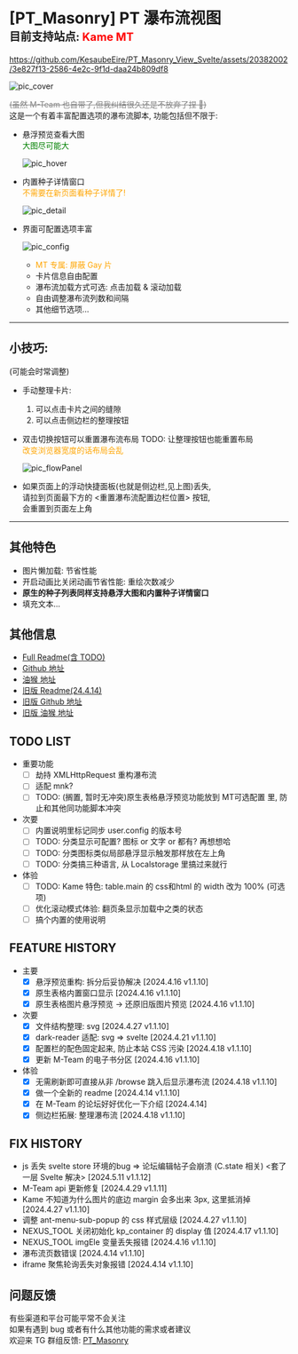 # [PT_Masonry] PT 瀑布流视图<br><span style="font-size:20px;">目前支持站点: </span><span style="font-size:20px;font-weight:700;color:red;"> Kame MT </span>

<!-- ./video.mp4 -->

<!-- https://github.com/KesaubeEire/PT_Masonry_View_Svelte/raw/newMT/readme/video.mp4 -->

https://github.com/KesaubeEire/PT_Masonry_View_Svelte/assets/20382002/3e827f13-2586-4e2c-9f1d-daa24b809df8

![pic_cover](https://raw.githubusercontent.com/KesaubeEire/PT_Masonry_View_Svelte/newMT/readme/pic_cover.png)

<s style="color:gray;">(虽然 M-Team 也自带了,但我纠结很久还是不放弃了捏 🤡)</s>  
这是一个有着丰富配置选项的瀑布流脚本, 功能包括但不限于:

- 悬浮预览查看大图
  <br>
  <span style="color:green;">大图尽可能大</span>

    ![pic_hover](https://raw.githubusercontent.com/KesaubeEire/PT_Masonry_View_Svelte/newMT/readme/pic_hover.png)

- 内置种子详情窗口
  <br>
  <span style="color:orange;">不需要在新页面看种子详情了!</span>

    ![pic_detail](https://raw.githubusercontent.com/KesaubeEire/PT_Masonry_View_Svelte/newMT/readme/pic_detail.png)

- 界面可配置选项丰富

    ![pic_config](https://raw.githubusercontent.com/KesaubeEire/PT_Masonry_View_Svelte/newMT/readme/pic_config.png)

  - <span style="color:orange;">MT 专属: 屏蔽 Gay 片</span>
  - 卡片信息自由配置
  - 瀑布流加载方式可选: 点击加载 & 滚动加载
  - 自由调整瀑布流列数和间隔
  - 其他细节选项...

---

## 小技巧:

(可能会时常调整)

<!-- TODO: 这里要调整 -->

- 手动整理卡片: 
  1. 可以点击卡片之间的缝隙  
  2. 可以点击侧边栏的整理按钮  
- 双击切换按钮可以重置瀑布流布局 TODO: 让整理按钮也能重置布局  
  <span style="color:orange;">改变浏览器宽度的话布局会乱</span>

    ![pic_flowPanel](https://raw.githubusercontent.com/KesaubeEire/PT_Masonry_View_Svelte/newMT/readme/pic_flowPanel.png)

- 如果页面上的浮动快捷面板(也就是侧边栏,见上图)丢失,   
  请拉到页面最下方的 <重置瀑布流配置边栏位置> 按钮,  
  会重置到页面左上角  
---

## 其他特色

- 图片懒加载: 节省性能
- 开启动画比关闭动画节省性能: 重绘次数减少
- **原生的种子列表同样支持悬浮大图和内置种子详情窗口**
- 填充文本...

## 其他信息

- [Full Readme(含 TODO)](https://github.com/KesaubeEire/PT_Masonry_View_Svelte/blob/newMT/README.md)
- [Github 地址](https://github.com/KesaubeEire/PT_Masonry_View_Svelte/tree/newMT)
- [油猴 地址](https://greasyfork.org/zh-CN/scripts/470821)
- [旧版 Readme(24.4.14)](./readme/readme_old.md)
- [旧版 Github 地址](https://github.com/KesaubeEire/PT_TorrentList_Masonry)
- [旧版 油猴 地址](https://greasyfork.org/zh-CN/scripts/465249-pt种子列表无限下拉瀑布流视图)

## TODO LIST

- 重要功能
  - [ ] 劫持 XMLHttpRequest 重构瀑布流
  - [ ] 适配 mnk?
  - [ ] TODO: (搁置, 暂时无冲突)原生表格悬浮预览功能放到 MT可选配置 里, 防止和其他同功能脚本冲突  
  
- 次要
  - [ ] 内置说明里标记同步 user.config 的版本号
  - [ ] TODO: 分类显示可配置? 图标 or 文字 or 都有? 再想想哈
  - [ ] TODO: 分类图标类似局部悬浮显示触发那样放在左上角
  - [ ] TODO: 分类搞三种语言, 从 Localstorage 里搞过来就行
  
- 体验
  - [ ] TODO: Kame 特色: table.main 的 css和html 的 width 改为 100% (可选项) 
  - [ ] 优化滚动模式体验: 翻页条显示加载中之类的状态
  - [ ] 搞个内置的使用说明

## FEATURE HISTORY  
- 主要
  - [x] 悬浮预览重构: 拆分后妥协解决 [2024.4.16 v1.1.10]
  - [x] 原生表格内置窗口显示 [2024.4.16 v1.1.10]
  - [x] 原生表格图片悬浮预览 -> 还原旧版图片预览 [2024.4.16 v1.1.10]

- 次要
  - [x] 文件结构整理: svg [2024.4.27 v1.1.10]
  - [x] dark-reader 适配: svg => svelte [2024.4.21 v1.1.10]
  - [x] 配置栏的配色固定起来, 防止本站 CSS 污染 [2024.4.18 v1.1.10]
  - [x] 更新 M-Team 的电子书分区 [2024.4.16 v1.1.10]

- 体验
  - [x] 无需刷新即可直接从非 /browse 跳入后显示瀑布流 [2024.4.18 v1.1.10]
  - [x] 做一个全新的 readme [2024.4.14 v1.1.10]
  - [x] 在 M-Team 的论坛好好优化一下介绍 [2024.4.14]  
  - [x] 侧边栏拓展: 整理瀑布流 [2024.4.18 v1.1.10]  

## FIX HISTORY
- js 丢失 svelte store 环境的bug => 论坛编辑帖子会崩溃 (C.state 相关) <套了一层 Svelte 解决> [2024.5.11 v1.1.12]
- M-Team api 更新修复 [2024.4.29 v1.1.11]
- Kame 不知道为什么图片的底边 margin 会多出来 3px, 这里抵消掉 [2024.4.27 v1.1.10]
- 调整 ant-menu-sub-popup 的 css 样式层级 [2024.4.27 v1.1.10]
- NEXUS_TOOL 关闭初始化 kp_container 的 display 值 [2024.4.17 v1.1.10]
- NEXUS_TOOL imgEle 变量丢失报错 [2024.4.16 v1.1.10]
- 瀑布流页数错误 [2024.4.14 v1.1.10]
- iframe 聚焦轮询丢失对象报错 [2024.4.14 v1.1.10]

## 问题反馈

有些渠道和平台可能平常不会关注  
如果有遇到 bug 或者有什么其他功能的需求或者建议  
欢迎来 TG 群组反馈: [PT_Masonry](https://t.me/+wLPO7JyNz_o1YWRl)